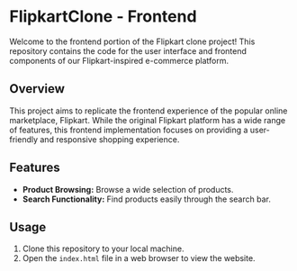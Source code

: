 # FlipkartClone - Frontend

Welcome to the frontend portion of the Flipkart clone project! This repository contains the code for the user interface and frontend components of our Flipkart-inspired e-commerce platform.

## Overview

This project aims to replicate the frontend experience of the popular online marketplace, Flipkart. While the original Flipkart platform has a wide range of features, this frontend implementation focuses on providing a user-friendly and responsive shopping experience.

## Features

- **Product Browsing:** Browse a wide selection of products.
- **Search Functionality:** Find products easily through the search bar.

## Usage

1. Clone this repository to your local machine.
2. Open the `index.html` file in a web browser to view the website.
